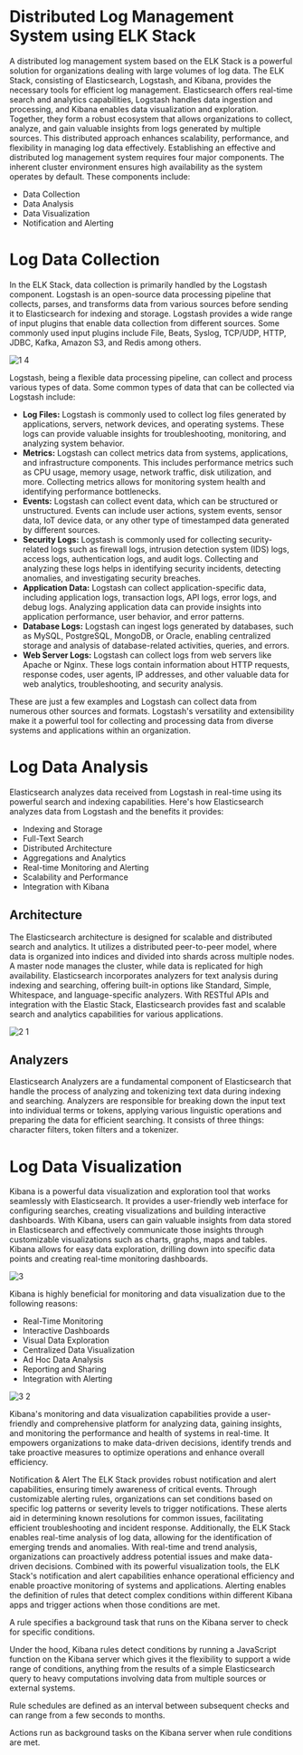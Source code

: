 # Distributed Log Management System using ELK Stack
A distributed log management system based on the ELK Stack is a powerful solution for organizations dealing with large volumes of log data. The ELK Stack, consisting of Elasticsearch, Logstash, and Kibana, provides the necessary tools for efficient log management. Elasticsearch offers real-time search and analytics capabilities, Logstash handles data ingestion and processing, and Kibana enables data visualization and exploration. Together, they form a robust ecosystem that allows organizations to collect, analyze, and gain valuable insights from logs generated by multiple sources. This distributed approach enhances scalability, performance, and flexibility in managing log data effectively. 
Establishing an effective and distributed log management system requires four major components. The inherent cluster environment ensures high availability as the system operates by default. These components include:
-	Data Collection
-	Data Analysis
-	Data Visualization
-	Notification and Alerting
# Log Data Collection
In the ELK Stack, data collection is primarily handled by the Logstash component. Logstash is an open-source data processing pipeline that collects, parses, and transforms data from various sources before sending it to Elasticsearch for indexing and storage.
Logstash provides a wide range of input plugins that enable data collection from different sources.
Some commonly used input plugins include File, Beats, Syslog, TCP/UDP, HTTP, JDBC, Kafka, Amazon S3, and Redis among others.

![1 4](https://github.com/kabbo06/elk-overview/assets/22352861/49b0dffd-48fa-4018-8ea0-ebf2bc8e1e93)

Logstash, being a flexible data processing pipeline, can collect and process various types of data. Some common types of data that can be collected via Logstash include:
- **Log Files:** Logstash is commonly used to collect log files generated by applications, servers, network devices, and operating systems. These logs can provide valuable insights for troubleshooting, monitoring, and analyzing system behavior.
- **Metrics:** Logstash can collect metrics data from systems, applications, and infrastructure components. This includes performance metrics such as CPU usage, memory usage, network traffic, disk utilization, and more. Collecting metrics allows for monitoring system health and identifying performance bottlenecks.
- **Events:** Logstash can collect event data, which can be structured or unstructured. Events can include user actions, system events, sensor data, IoT device data, or any other type of timestamped data generated by different sources.
- **Security Logs:** Logstash is commonly used for collecting security-related logs such as firewall logs, intrusion detection system (IDS) logs, access logs, authentication logs, and audit logs. Collecting and analyzing these logs helps in identifying security incidents, detecting anomalies, and investigating security breaches.
- **Application Data:** Logstash can collect application-specific data, including application logs, transaction logs, API logs, error logs, and debug logs. Analyzing application data can provide insights into application performance, user behavior, and error patterns.
- **Database Logs:** Logstash can ingest logs generated by databases, such as MySQL, PostgreSQL, MongoDB, or Oracle, enabling centralized storage and analysis of database-related activities, queries, and errors.
- **Web Server Logs:** Logstash can collect logs from web servers like Apache or Nginx. These logs contain information about HTTP requests, response codes, user agents, IP addresses, and other valuable data for web analytics, troubleshooting, and security analysis.
  
These are just a few examples and Logstash can collect data from numerous other sources and formats. Logstash's versatility and extensibility make it a powerful tool for collecting and processing data from diverse systems and applications within an organization.
# Log Data Analysis
Elasticsearch analyzes data received from Logstash in real-time using its powerful search and indexing capabilities. Here's how Elasticsearch analyzes data from Logstash and the benefits it provides:
-	Indexing and Storage
-	Full-Text Search
-	Distributed Architecture
-	Aggregations and Analytics
-	Real-time Monitoring and Alerting
-	Scalability and Performance
-	Integration with Kibana
## Architecture
The Elasticsearch architecture is designed for scalable and distributed search and analytics. It utilizes a distributed peer-to-peer model, where data is organized into indices and divided into shards across multiple nodes. A master node manages the cluster, while data is replicated for high availability. Elasticsearch incorporates analyzers for text analysis during indexing and searching, offering built-in options like Standard, Simple, Whitespace, and language-specific analyzers. With RESTful APIs and integration with the Elastic Stack, Elasticsearch provides fast and scalable search and analytics capabilities for various applications.

![2 1](https://github.com/kabbo06/elk-overview/assets/22352861/26c2fdf8-5294-49ee-bc81-9d781c813a84)

## Analyzers
Elasticsearch Analyzers are a fundamental component of Elasticsearch that handle the process of analyzing and tokenizing text data during indexing and searching. Analyzers are responsible for breaking down the input text into individual terms or tokens, applying various linguistic operations and preparing the data for efficient searching. It consists of three things: character filters, token filters and a tokenizer.


# Log Data Visualization
Kibana is a powerful data visualization and exploration tool that works seamlessly with Elasticsearch. It provides a user-friendly web interface for configuring searches, creating visualizations and building interactive dashboards. With Kibana, users can gain valuable insights from data stored in Elasticsearch and effectively communicate those insights through customizable visualizations such as charts, graphs, maps and tables. Kibana allows for easy data exploration, drilling down into specific data points and creating real-time monitoring dashboards.

![3](https://github.com/kabbo06/elk-overview/assets/22352861/3dd2044f-ce6c-4e1b-a5b1-b9f49e8bbc52)

Kibana is highly beneficial for monitoring and data visualization due to the following reasons:

-	Real-Time Monitoring
-	Interactive Dashboards
-	Visual Data Exploration
-	Centralized Data Visualization
-	Ad Hoc Data Analysis
-	Reporting and Sharing
-	Integration with Alerting

![3 2](https://github.com/kabbo06/elk-overview/assets/22352861/4179d0b1-4d78-409a-9ebe-b62f1df977c5)

Kibana's monitoring and data visualization capabilities provide a user-friendly and comprehensive platform for analyzing data, gaining insights, and monitoring the performance and health of systems in real-time. It empowers organizations to make data-driven decisions, identify trends and take proactive measures to optimize operations and enhance overall efficiency.

Notification & Alert
The ELK Stack provides robust notification and alert capabilities, ensuring timely awareness of critical events. Through customizable alerting rules, organizations can set conditions based on specific log patterns or severity levels to trigger notifications. These alerts aid in determining known resolutions for common issues, facilitating efficient troubleshooting and incident response. Additionally, the ELK Stack enables real-time analysis of log data, allowing for the identification of emerging trends and anomalies. With real-time and trend analysis, organizations can proactively address potential issues and make data-driven decisions. Combined with its powerful visualization tools, the ELK Stack's notification and alert capabilities enhance operational efficiency and enable proactive monitoring of systems and applications.
Alerting enables the definition of rules that detect complex conditions within different Kibana apps and trigger actions when those conditions are met.

A rule specifies a background task that runs on the Kibana server to check for specific conditions.

Under the hood, Kibana rules detect conditions by running a JavaScript function on the Kibana server which gives it the flexibility to support a wide range of conditions, anything from the results of a simple Elasticsearch query to heavy computations involving data from multiple sources or external systems.

Rule schedules are defined as an interval between subsequent checks and can range from a few seconds to months.

Actions run as background tasks on the Kibana server when rule conditions are met.




